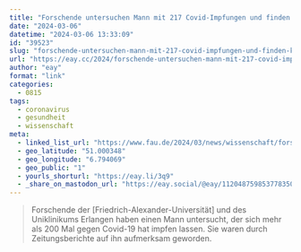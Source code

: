 ```yaml
---
title: "Forschende untersuchen Mann mit 217 Covid-Impfungen und finden keine negativen Auswirkungen auf das Immunsystem"
date: "2024-03-06"
datetime: "2024-03-06 13:33:09"
id: "39523"
slug: "forschende-untersuchen-mann-mit-217-covid-impfungen-und-finden-keine-negativen-auswirkungen-auf-das-immunsystem"
url: "https://eay.cc/2024/forschende-untersuchen-mann-mit-217-covid-impfungen-und-finden-keine-negativen-auswirkungen-auf-das-immunsystem/"
author: "eay"
format: "link"
categories:
  - 0815
tags:
  - coronavirus
  - gesundheit
  - wissenschaft
meta:
  - linked_list_url: "https://www.fau.de/2024/03/news/wissenschaft/forschende-untersuchen-mann-mit-217-covid-impfungen/"
  - geo_latitude: "51.000348"
  - geo_longitude: "6.794069"
  - geo_public: "1"
  - yourls_shorturl: "https://eay.li/3q9"
  - _share_on_mastodon_url: "https://eay.social/@eay/112048759853778350"
---
```


> Forschende der \[Friedrich-Alexander-Universität\] und des Uniklinikums Erlangen haben einen Mann untersucht, der sich mehr als 200 Mal gegen Covid-19 hat impfen lassen. Sie waren durch Zeitungsberichte auf ihn aufmerksam geworden.

